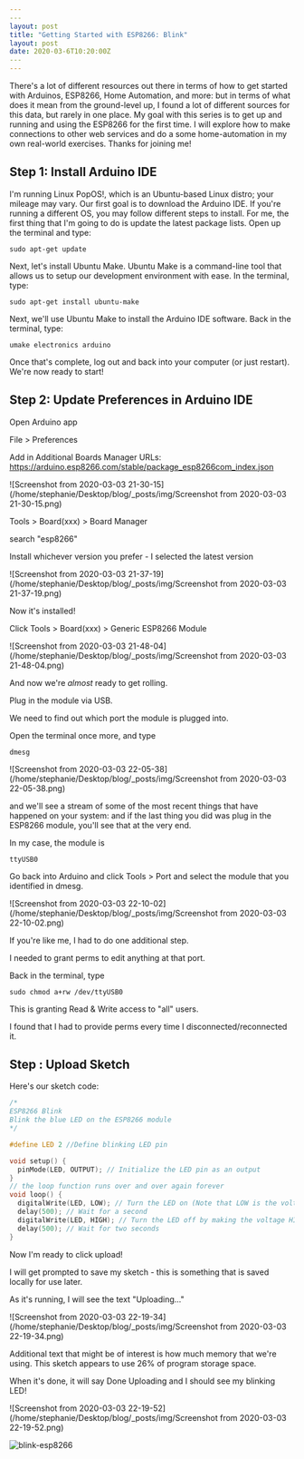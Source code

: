 ```yaml
---
​---
layout: post
title: "Getting Started with ESP8266: Blink"
layout: post
date: 2020-03-6T10:20:00Z
​---
---
```




There's a lot of different resources out there in terms of how to get started with Arduinos, ESP8266, Home Automation, and more: but in terms of what does it mean from the ground-level up, I found a lot of different sources for this data, but rarely in one place.  My goal with this series is to get up and running and using the ESP8266 for the first time. I will explore how to make connections to other web services and do a some home-automation in my own real-world exercises.  Thanks for joining me!

## Step 1: Install Arduino IDE

I'm running Linux PopOS!, which is an Ubuntu-based Linux distro; your mileage may vary.  Our first goal is to download the Arduino IDE.  If you're running a different OS, you may follow different steps to install.  For me, the first thing that I'm going to do is update the latest package lists.  Open up the terminal and type:

```
sudo apt-get update
```

Next, let's install Ubuntu Make.  Ubuntu Make is a command-line tool that allows us to setup our development environment with ease.  In the terminal, type:

```
sudo apt-get install ubuntu-make
```

Next, we'll use Ubuntu Make to install the Arduino IDE software.  Back in the terminal, type:

```
umake electronics arduino
```

Once that's complete, log out and back into your computer (or just restart).  We're now ready to start!

## Step 2: Update Preferences in Arduino IDE

Open Arduino app

File > Preferences

Add in Additional Boards Manager URLs: https://arduino.esp8266.com/stable/package_esp8266com_index.json





![Screenshot from 2020-03-03 21-30-15](/home/stephanie/Desktop/blog/_posts/img/Screenshot from 2020-03-03 21-30-15.png)

Tools > Board(xxx) > Board Manager

search "esp8266"

Install whichever version you prefer - I selected the latest version

![Screenshot from 2020-03-03 21-37-19](/home/stephanie/Desktop/blog/_posts/img/Screenshot from 2020-03-03 21-37-19.png)



Now it's installed!

Click Tools > Board(xxx) > Generic ESP8266 Module

![Screenshot from 2020-03-03 21-48-04](/home/stephanie/Desktop/blog/_posts/img/Screenshot from 2020-03-03 21-48-04.png)

And now we're *almost* ready to get rolling.

Plug in the module via USB.

We need to find out which port the module is plugged into.

Open the terminal once more, and type 

```
dmesg
```

![Screenshot from 2020-03-03 22-05-38](/home/stephanie/Desktop/blog/_posts/img/Screenshot from 2020-03-03 22-05-38.png)

and we'll see a stream of some of the most recent things that have happened on your system: and if the last thing you did was plug in the ESP8266 module, you'll see that at the very end.

In my case, the module is 

```
ttyUSB0
```

Go back into Arduino and click Tools > Port and select the module that you identified in dmesg.

![Screenshot from 2020-03-03 22-10-02](/home/stephanie/Desktop/blog/_posts/img/Screenshot from 2020-03-03 22-10-02.png)



If you're like me, I had to do one additional step.

I needed to grant perms to edit anything at that port.

Back in the terminal, type

```
sudo chmod a+rw /dev/ttyUSB0
```

This is granting Read & Write access to "all" users.

I found that I had to provide perms every time I disconnected/reconnected it.



## Step : Upload Sketch

Here's our sketch code:

```c
/*
ESP8266 Blink
Blink the blue LED on the ESP8266 module
*/

#define LED 2 //Define blinking LED pin

void setup() {
  pinMode(LED, OUTPUT); // Initialize the LED pin as an output
}
// the loop function runs over and over again forever
void loop() {
  digitalWrite(LED, LOW); // Turn the LED on (Note that LOW is the voltage level)
  delay(500); // Wait for a second
  digitalWrite(LED, HIGH); // Turn the LED off by making the voltage HIGH
  delay(500); // Wait for two seconds
}
```





Now I'm ready to click upload!

I will get prompted to save my sketch - this is something that is saved locally for use later.

As it's running, I will see the text "Uploading..."

![Screenshot from 2020-03-03 22-19-34](/home/stephanie/Desktop/blog/_posts/img/Screenshot from 2020-03-03 22-19-34.png)



Additional text that might be of interest is how much memory that we're using. This sketch appears to use 26% of program storage space.

When it's done, it will say Done Uploading and I should see my blinking LED!

![Screenshot from 2020-03-03 22-19-52](/home/stephanie/Desktop/blog/_posts/img/Screenshot from 2020-03-03 22-19-52.png)



![blink-esp8266](/home/stephanie/Desktop/blog/_posts/img/blink-esp8266.gif)



